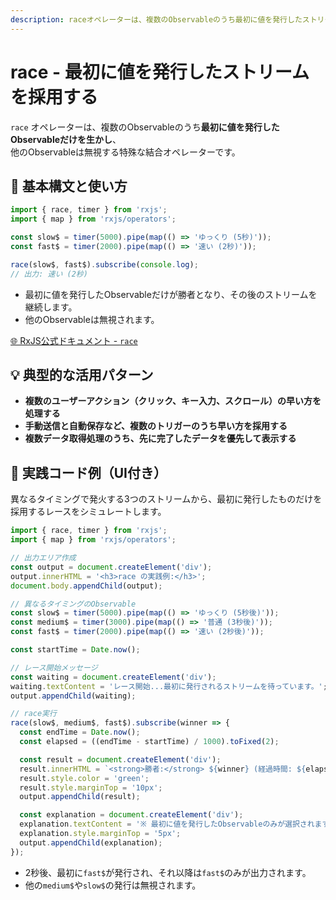```yaml
---
description: raceオペレーターは、複数のObservableのうち最初に値を発行したストリームのみを採用し、それ以降は他を無視する特殊な結合処理を実現します。
---
```


# race - 最初に値を発行したストリームを採用する

`race` オペレーターは、複数のObservableのうち**最初に値を発行したObservableだけを生かし**、  
他のObservableは無視する特殊な結合オペレーターです。


## 🔰 基本構文と使い方

```ts
import { race, timer } from 'rxjs';
import { map } from 'rxjs/operators';

const slow$ = timer(5000).pipe(map(() => 'ゆっくり (5秒)'));
const fast$ = timer(2000).pipe(map(() => '速い (2秒)'));

race(slow$, fast$).subscribe(console.log);
// 出力: 速い (2秒)
```

- 最初に値を発行したObservableだけが勝者となり、その後のストリームを継続します。
- 他のObservableは無視されます。

[🌐 RxJS公式ドキュメント - `race`](https://rxjs.dev/api/index/function/race)


## 💡 典型的な活用パターン

- **複数のユーザーアクション（クリック、キー入力、スクロール）の早い方を処理する**
- **手動送信と自動保存など、複数のトリガーのうち早い方を採用する**
- **複数データ取得処理のうち、先に完了したデータを優先して表示する**

## 🧠 実践コード例（UI付き）

異なるタイミングで発火する3つのストリームから、最初に発行したものだけを採用するレースをシミュレートします。

```ts
import { race, timer } from 'rxjs';
import { map } from 'rxjs/operators';

// 出力エリア作成
const output = document.createElement('div');
output.innerHTML = '<h3>race の実践例:</h3>';
document.body.appendChild(output);

// 異なるタイミングのObservable
const slow$ = timer(5000).pipe(map(() => 'ゆっくり (5秒後)'));
const medium$ = timer(3000).pipe(map(() => '普通 (3秒後)'));
const fast$ = timer(2000).pipe(map(() => '速い (2秒後)'));

const startTime = Date.now();

// レース開始メッセージ
const waiting = document.createElement('div');
waiting.textContent = 'レース開始...最初に発行されるストリームを待っています。';
output.appendChild(waiting);

// race実行
race(slow$, medium$, fast$).subscribe(winner => {
  const endTime = Date.now();
  const elapsed = ((endTime - startTime) / 1000).toFixed(2);

  const result = document.createElement('div');
  result.innerHTML = `<strong>勝者:</strong> ${winner} (経過時間: ${elapsed}秒)`;
  result.style.color = 'green';
  result.style.marginTop = '10px';
  output.appendChild(result);

  const explanation = document.createElement('div');
  explanation.textContent = '※ 最初に値を発行したObservableのみが選択されます。';
  explanation.style.marginTop = '5px';
  output.appendChild(explanation);
});
```

- 2秒後、最初に`fast$`が発行され、それ以降は`fast$`のみが出力されます。
- 他の`medium$`や`slow$`の発行は無視されます。
